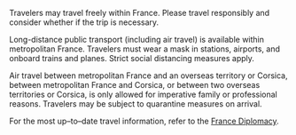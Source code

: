 Travelers may travel freely within France. Please travel responsibly and consider whether if the trip is necessary.

Long-distance public transport (including air travel) is available within metropolitan France. Travelers must wear a mask in stations, airports, and onboard trains and planes. Strict social distancing measures apply. 

Air travel between metropolitan France and an overseas territory or Corsica, between metropolitan France and Corsica, or between two overseas territories or Corsica, is only allowed for imperative family or professional reasons. Travelers may be subject to quarantine measures on arrival.

For the most up–to–date travel information, refer to the [France Diplomacy](https://www.gouvernement.fr/en/coronavirus-covid-19). 